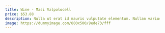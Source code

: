 ```yaml
---
title: Wine - Masi Valpolocell
price: $53.88
description: Nulla ut erat id mauris vulputate elementum. Nullam varius. Nulla facilisi.
image: https://dummyimage.com/800x500/9ede73/fff
---
```

